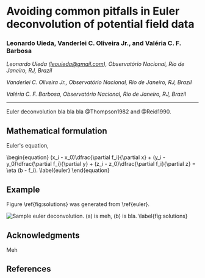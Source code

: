 Avoiding common pitfalls in Euler deconvolution of potential field data
=======================================================================

### Leonardo Uieda, Vanderlei C. Oliveira Jr., and Valéria C. F. Barbosa

*Leonardo Uieda ([leouieda@gmail.com](mailto:leouieda@gmail.com)),
Observatório Nacional, Rio de Janeiro, RJ, Brazil*

*Vanderlei C. Oliveira Jr.,
Observatório Nacional, Rio de Janeiro, RJ, Brazil*

*Valéria C. F. Barbosa,
Observatório Nacional, Rio de Janeiro, RJ, Brazil*

----

Euler deconvolution bla bla bla @Thompson1982 and @Reid1990.

Mathematical formulation
------------------------

Euler's equation,

\begin{equation}
(x_i - x_0)\dfrac{\partial f_i}{\partial x} +
 (y_i - y_0)\dfrac{\partial f_i}{\partial y} +
 (z_i - z_0)\dfrac{\partial f_i}{\partial z} =
 \eta (b - f_i).
\label{euler}
\end{equation}

Example
-------

Figure \ref{fig:solutions} was generated from \ref{euler}.

![Sample euler deconvolution. (a) is meh, (b) is bla. \label{fig:solutions}](
euler-solutions.png)


Acknowledgments
---------------

Meh


References
----------


